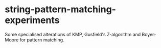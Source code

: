 # string-pattern-matching-experiments
Some specialised alterations of KMP, Gusfield's Z-algorithm and Boyer-Moore for pattern matching.
